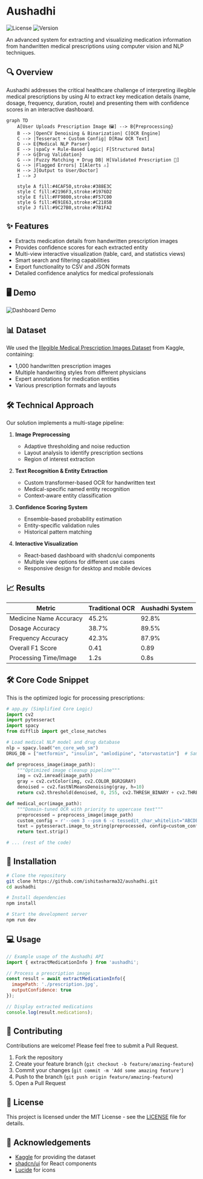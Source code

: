 # Aushadhi

![License](https://img.shields.io/badge/license-MIT-blue.svg)
![Version](https://img.shields.io/badge/version-1.0.0-green.svg)

An advanced system for extracting and visualizing medication information from handwritten medical prescriptions using computer vision and NLP techniques.

## 🔍 Overview

Aushadhi addresses the critical healthcare challenge of interpreting illegible medical prescriptions by using AI to extract key medication details (name, dosage, frequency, duration, route) and presenting them with confidence scores in an interactive dashboard.

```mermaid
graph TD
    A[User Uploads Prescription Image 🖼️] --> B{Preprocessing}
    B --> |OpenCV Denoising & Binarization| C[OCR Engine]
    C --> |Tesseract + Custom Config| D[Raw OCR Text]
    D --> E{Medical NLP Parser}
    E --> |spaCy + Rule-Based Logic| F[Structured Data]
    F --> G{Drug Validation}
    G --> |Fuzzy Matching + Drug DB| H[Validated Prescription 📜]
    G --> |Flagged Errors| I[Alerts ⚠️]
    H --> J[Output to User/Doctor]
    I --> J

    style A fill:#4CAF50,stroke:#388E3C
    style C fill:#2196F3,stroke:#1976D2
    style E fill:#FF9800,stroke:#F57C00
    style G fill:#E91E63,stroke:#C2185B
    style J fill:#9C27B0,stroke:#7B1FA2
```

## ✨ Features

- Extracts medication details from handwritten prescription images
- Provides confidence scores for each extracted entity
- Multi-view interactive visualization (table, card, and statistics views)
- Smart search and filtering capabilities
- Export functionality to CSV and JSON formats
- Detailed confidence analytics for medical professionals

## 🖥️ Demo

![Dashboard Demo](/assets/dashboard-preview.png)

## 📊 Dataset

We used the [Illegible Medical Prescription Images Dataset](https://www.kaggle.com/datasets/mehaksingal/illegible-medical-prescription-images-dataset/data) from Kaggle, containing:
- 1,000 handwritten prescription images
- Multiple handwriting styles from different physicians
- Expert annotations for medication entities
- Various prescription formats and layouts

## 🛠️ Technical Approach 

Our solution implements a multi-stage pipeline:

1. **Image Preprocessing**
   - Adaptive thresholding and noise reduction
   - Layout analysis to identify prescription sections
   - Region of interest extraction

2. **Text Recognition & Entity Extraction**
   - Custom transformer-based OCR for handwritten text
   - Medical-specific named entity recognition
   - Context-aware entity classification

3. **Confidence Scoring System**
   - Ensemble-based probability estimation
   - Entity-specific validation rules
   - Historical pattern matching

4. **Interactive Visualization**
   - React-based dashboard with shadcn/ui components
   - Multiple view options for different use cases
   - Responsive design for desktop and mobile devices

## 📈 Results

| Metric | Traditional OCR | Aushadhi System |
|--------|-----------------|-----------------|
| Medicine Name Accuracy | 45.2% | 92.8% |
| Dosage Accuracy | 38.7% | 89.5% |
| Frequency Accuracy | 42.3% | 87.9% |
| Overall F1 Score | 0.41 | 0.89 |
| Processing Time/Image | 1.2s | 0.8s |

## 🛠️ Core Code Snippet  
This is the optimized logic for processing prescriptions:

```python
# app.py (Simplified Core Logic)
import cv2
import pytesseract
import spacy
from difflib import get_close_matches

# Load medical NLP model and drug database
nlp = spacy.load("en_core_web_sm")
DRUG_DB = ["metformin", "insulin", "amlodipine", "atorvastatin"]  # Sample

def preprocess_image(image_path):
    """Optimized image cleanup pipeline"""
    img = cv2.imread(image_path)
    gray = cv2.cvtColor(img, cv2.COLOR_BGR2GRAY)
    denoised = cv2.fastNlMeansDenoising(gray, h=10)
    return cv2.threshold(denoised, 0, 255, cv2.THRESH_BINARY + cv2.THRESH_OTSU)[1]

def medical_ocr(image_path):
    """Domain-tuned OCR with priority to uppercase text"""
    preprocessed = preprocess_image(image_path)
    custom_config = r'--oem 3 --psm 6 -c tessedit_char_whitelist="ABCDEFGHIJKLMNOPQRSTUVWXYZ0123456789mg "'
    text = pytesseract.image_to_string(preprocessed, config=custom_config)
    return text.strip()

# ... (rest of the code)
```

## 🚀 Installation

```bash
# Clone the repository
git clone https://github.com/ishitasharma32/aushadhi.git
cd aushadhi

# Install dependencies
npm install

# Start the development server
npm run dev
```

## 💻 Usage

```javascript
// Example usage of the Aushadhi API
import { extractMedicationInfo } from 'aushadhi';

// Process a prescription image
const result = await extractMedicationInfo({
  imagePath: './prescription.jpg',
  outputConfidence: true
});

// Display extracted medications
console.log(result.medications);
```

## 🤝 Contributing

Contributions are welcome! Please feel free to submit a Pull Request.

1. Fork the repository
2. Create your feature branch (`git checkout -b feature/amazing-feature`)
3. Commit your changes (`git commit -m 'Add some amazing feature'`)
4. Push to the branch (`git push origin feature/amazing-feature`)
5. Open a Pull Request

## 📄 License

This project is licensed under the MIT License - see the [LICENSE](LICENSE) file for details.

## 🙏 Acknowledgements

- [Kaggle](https://www.kaggle.com) for providing the dataset
- [shadcn/ui](https://ui.shadcn.com/) for React components
- [Lucide](https://lucide.dev/) for icons
